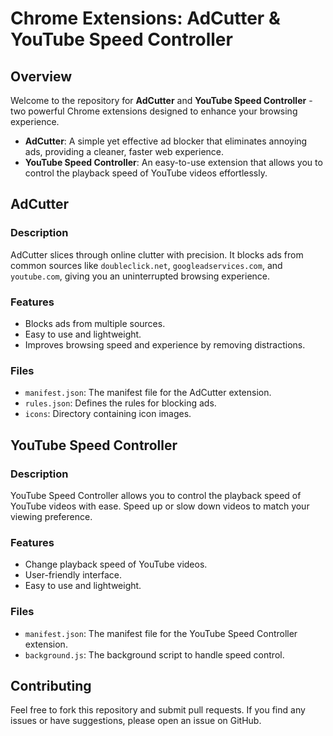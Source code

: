# Chrome Extensions: AdCutter & YouTube Speed Controller

## Overview

Welcome to the repository for **AdCutter** and **YouTube Speed Controller** - two powerful Chrome extensions designed to enhance your browsing experience.

- **AdCutter**: A simple yet effective ad blocker that eliminates annoying ads, providing a cleaner, faster web experience.
- **YouTube Speed Controller**: An easy-to-use extension that allows you to control the playback speed of YouTube videos effortlessly.

## AdCutter

### Description

AdCutter slices through online clutter with precision. It blocks ads from common sources like `doubleclick.net`, `googleadservices.com`, and `youtube.com`, giving you an uninterrupted browsing experience.

### Features

- Blocks ads from multiple sources.
- Easy to use and lightweight.
- Improves browsing speed and experience by removing distractions.

### Files

- `manifest.json`: The manifest file for the AdCutter extension.
- `rules.json`: Defines the rules for blocking ads.
- `icons`: Directory containing icon images.

## YouTube Speed Controller

### Description

YouTube Speed Controller allows you to control the playback speed of YouTube videos with ease. Speed up or slow down videos to match your viewing preference.

### Features

- Change playback speed of YouTube videos.
- User-friendly interface.
- Easy to use and lightweight.

### Files

- `manifest.json`: The manifest file for the YouTube Speed Controller extension.
- `background.js`: The background script to handle speed control.

## Contributing

Feel free to fork this repository and submit pull requests. If you find any issues or have suggestions, please open an issue on GitHub.


